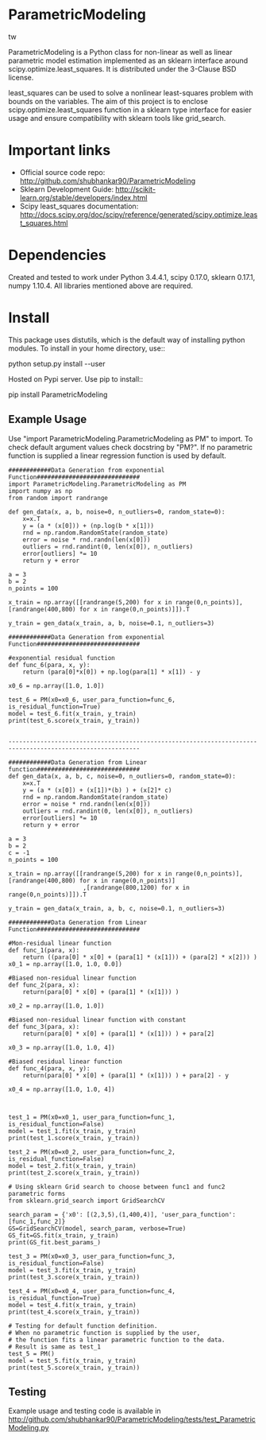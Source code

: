 ParametricModeling
============
tw

ParametricModeling is a Python class for non-linear as well as linear parametric
model estimation implemented as an sklearn interface around scipy.optimize.least_squares. 
It is distributed under the 3-Clause BSD license.

least_squares can be used to solve a nonlinear least-squares problem with bounds 
on the variables.
The aim of this project is to enclose scipy.optimize.least_squares 
function in a sklearn type interface for easier usage and ensure compatibility 
with sklearn tools like grid_search.

Important links
===============

- Official source code repo: http://github.com/shubhankar90/ParametricModeling
- Sklearn Development Guide: http://scikit-learn.org/stable/developers/index.html
- Scipy least_squares documentation: http://docs.scipy.org/doc/scipy/reference/generated/scipy.optimize.least_squares.html

Dependencies
============
Created and tested to work under Python 3.4.4.1, scipy 0.17.0, sklearn 0.17.1, numpy 1.10.4.
All libraries mentioned above are required.

Install
=======

This package uses distutils, which is the default way of installing
python modules. To install in your home directory, use::

  python setup.py install --user

Hosted on Pypi server. Use pip to install::

pip install ParametricModeling


Example Usage
-------------
Use "import ParametricModeling.ParametricModeling as PM" to import.
To check default argument values check docstring by "PM?".
If no parametric function is supplied a linear regression function is used by default.

  
	
	############Data Generation from exponential Function#############################	
	import ParametricModeling.ParametricModeling as PM
	import numpy as np
	from random import randrange

	def gen_data(x, a, b, noise=0, n_outliers=0, random_state=0):
		x=x.T
		y = (a * (x[0])) + (np.log(b * x[1]))
		rnd = np.random.RandomState(random_state)
		error = noise * rnd.randn(len(x[0]))
		outliers = rnd.randint(0, len(x[0]), n_outliers)
		error[outliers] *= 10
		return y + error

	a = 3
	b = 2
	n_points = 100

	x_train = np.array([[randrange(5,200) for x in range(0,n_points)],[randrange(400,800) for x in range(0,n_points)]]).T

	y_train = gen_data(x_train, a, b, noise=0.1, n_outliers=3)

	############Data Generation from exponential Function#############################

	#exponential residual function
	def func_6(para, x, y):
		return (para[0]*x[0]) + np.log(para[1] * x[1]) - y

	x0_6 = np.array([1.0, 1.0])

	test_6 = PM(x0=x0_6, user_para_function=func_6, is_residual_function=True)
	model = test_6.fit(x_train, y_train)
	print(test_6.score(x_train, y_train))


	-----------------------------------------------------------------------------------------------------------

	############Data Generation from Linear function#############################    
	def gen_data(x, a, b, c, noise=0, n_outliers=0, random_state=0):
		x=x.T
		y = (a * (x[0]) + (x[1])*(b) ) + (x[2]* c)
		rnd = np.random.RandomState(random_state)
		error = noise * rnd.randn(len(x[0]))
		outliers = rnd.randint(0, len(x[0]), n_outliers)
		error[outliers] *= 10
		return y + error

	a = 3
	b = 2
	c = -1
	n_points = 100

	x_train = np.array([[randrange(5,200) for x in range(0,n_points)],[randrange(400,800) for x in range(0,n_points)]
						 ,[randrange(800,1200) for x in range(0,n_points)]]).T

	y_train = gen_data(x_train, a, b, c, noise=0.1, n_outliers=3)

	############Data Generation from Linear Function#############################

	#Mon-residual linear function
	def func_1(para, x):
		return ((para[0] * x[0] + (para[1] * (x[1])) + (para[2] * x[2])) )
	x0_1 = np.array([1.0, 1.0, 0.0])

	#Biased non-residual linear function    
	def func_2(para, x):
		return(para[0] * x[0] + (para[1] * (x[1])) )

	x0_2 = np.array([1.0, 1.0])

	#Biased non-residual linear function with constant   
	def func_3(para, x):
		return(para[0] * x[0] + (para[1] * (x[1])) ) + para[2]

	x0_3 = np.array([1.0, 1.0, 4])
		
	#Biased residual linear function    
	def func_4(para, x, y):
		return(para[0] * x[0] + (para[1] * (x[1])) ) + para[2] - y

	x0_4 = np.array([1.0, 1.0, 4])



	test_1 = PM(x0=x0_1, user_para_function=func_1, is_residual_function=False)
	model = test_1.fit(x_train, y_train)
	print(test_1.score(x_train, y_train))

	test_2 = PM(x0=x0_2, user_para_function=func_2, is_residual_function=False)
	model = test_2.fit(x_train, y_train)
	print(test_2.score(x_train, y_train))

	# Using sklearn Grid search to choose between func1 and func2 parametric forms
	from sklearn.grid_search import GridSearchCV

	search_param = {'x0': [(2,3,5),(1,400,4)], 'user_para_function':[func_1,func_2]}
	GS=GridSearchCV(model, search_param, verbose=True)
	GS_fit=GS.fit(x_train, y_train)
	print(GS_fit.best_params_)    

	test_3 = PM(x0=x0_3, user_para_function=func_3, is_residual_function=False)
	model = test_3.fit(x_train, y_train)
	print(test_3.score(x_train, y_train))

	test_4 = PM(x0=x0_4, user_para_function=func_4, is_residual_function=True)
	model = test_4.fit(x_train, y_train)
	print(test_4.score(x_train, y_train))

	# Testing for default function definition.
	# When no parametric function is supplied by the user,
	# the function fits a linear parametric function to the data.
	# Result is same as test_1
	test_5 = PM()
	model = test_5.fit(x_train, y_train)
	print(test_5.score(x_train, y_train))


Testing
-------

Example usage and testing code is available in http://github.com/shubhankar90/ParametricModeling/tests/test_ParametricModeling.py
